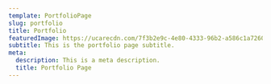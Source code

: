 ```yaml
---
template: PortfolioPage
slug: portfolio
title: Portfolio
featuredImage: https://ucarecdn.com/7f3b2e9c-4e80-4333-96b2-a586c1a72605/
subtitle: This is the portfolio page subtitle.
meta:
  description: This is a meta description.
  title: Portfolio Page
---
```

